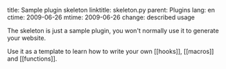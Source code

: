 title: Sample plugin skeleton
linktitle: skeleton.py
parent: Plugins
lang: en
ctime: 2009-06-26
mtime: 2009-06-26
change: described usage

The skeleton is just a sample plugin, you won't normally use it to generate your website.

Use it as a template to learn how to write your own [[hooks]], [[macros]] and [[functions]].

